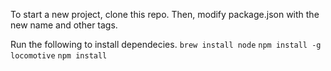 To start a new project, clone this repo. Then, modify package.json with the new name and other tags.

Run the following to install dependecies.
`brew install node`
`npm install -g locomotive`
`npm install`